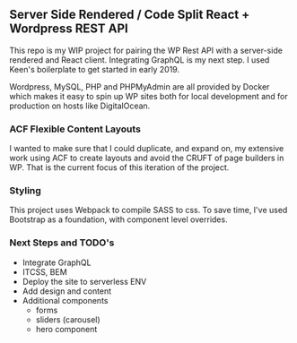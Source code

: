 ## Server Side Rendered / Code Split React + Wordpress REST API 
This repo is my WIP project for pairing the WP Rest API with a server-side rendered and React client. Integrating GraphQL is my next step. I used Keen's boilerplate to get started in early 2019.

Wordpress, MySQL, PHP and PHPMyAdmin are all provided by Docker which makes it easy to spin up WP sites both for local development and for production on hosts like DigitalOcean.

### ACF Flexible Content Layouts
I wanted to make sure that I could duplicate, and expand on, my extensive work using ACF to create layouts and avoid the CRUFT of page builders in WP. That is the current focus of this iteration of the project.

### Styling
This project uses Webpack to compile SASS to css. To save time, I've used Bootstrap as a foundation, with component level overrides. 

### Next Steps and TODO's
- Integrate GraphQL
- ITCSS, BEM
- Deploy the site to serverless ENV
- Add design and content
- Additional components
  - forms
  - sliders (carousel)
  - hero component
